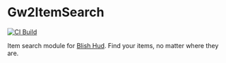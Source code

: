 # Gw2ItemSearch
[![CI Build](https://github.com/tentose/Gw2ItemSearch/actions/workflows/ci.yml/badge.svg?branch=main)](https://github.com/tentose/Gw2ItemSearch/actions/workflows/ci.yml)

Item search module for [Blish Hud](https://github.com/blish-hud/Blish-HUD). Find your items, no matter where they are.